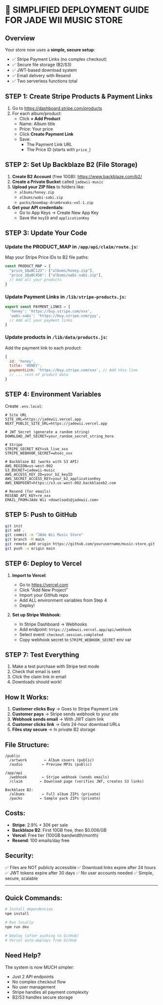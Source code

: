 # 🚀 SIMPLIFIED DEPLOYMENT GUIDE FOR JADE WII MUSIC STORE

## Overview
Your store now uses a **simple, secure setup**:
- ✅ Stripe Payment Links (no complex checkout)
- ✅ Secure file storage (B2/S3)
- ✅ JWT-based download system
- ✅ Email delivery with Resend
- ✅ Two serverless functions total

## STEP 1: Create Stripe Products & Payment Links

1. Go to https://dashboard.stripe.com/products
2. For each album/product:
   - Click **+ Add Product**
   - Name: Album title
   - Price: Your price
   - Click **Create Payment Link**
   - Save:
     - The Payment Link URL
     - The Price ID (starts with `price_`)

## STEP 2: Set Up Backblaze B2 (File Storage)

1. **Create B2 Account** (free 10GB): https://www.backblaze.com/b2/
2. **Create a Private Bucket** called `jadewii-music`
3. **Upload your ZIP files** to folders like:
   - `albums/honey.zip`
   - `albums/wabi-sabi.zip`
   - `packs/boombap-drumbreaks-vol-1.zip`
4. **Get your API credentials**:
   - Go to App Keys → Create New App Key
   - Save the `keyID` and `applicationKey`

## STEP 3: Update Your Code

### Update the PRODUCT_MAP in `/app/api/claim/route.js`:
Map your Stripe Price IDs to B2 file paths:
```javascript
const PRODUCT_MAP = {
  "price_1QaBC123": ["albums/honey.zip"],
  "price_1QaBC456": ["albums/wabi-sabi.zip"],
  // Add all your products
}
```

### Update Payment Links in `/lib/stripe-products.js`:
```javascript
export const PAYMENT_LINKS = {
  'honey': 'https://buy.stripe.com/xxx',
  'wabi-sabi': 'https://buy.stripe.com/yyy',
  // Add all your payment links
}
```

### Update products in `/lib/data/products.js`:
Add the payment link to each product:
```javascript
{
  id: 'honey',
  title: 'HONEY',
  paymentLink: 'https://buy.stripe.com/xxx', // Add this line
  // ... rest of product data
}
```

## STEP 4: Environment Variables

Create `.env.local`:
```env
# Site URL
SITE_URL=https://jadewii.vercel.app
NEXT_PUBLIC_SITE_URL=https://jadewii.vercel.app

# JWT Secret (generate a random string)
DOWNLOAD_JWT_SECRET=your_random_secret_string_here

# Stripe
STRIPE_SECRET_KEY=sk_live_xxx
STRIPE_WEBHOOK_SECRET=whsec_xxx

# Backblaze B2 (works with S3 API)
AWS_REGION=us-west-002
S3_BUCKET=jadewii-music
AWS_ACCESS_KEY_ID=your_b2_keyID
AWS_SECRET_ACCESS_KEY=your_b2_applicationKey
AWS_ENDPOINT=https://s3.us-west-002.backblazeb2.com

# Resend (for emails)
RESEND_API_KEY=re_xxx
EMAIL_FROM=JAde Wii <downloads@jadewii.com>
```

## STEP 5: Push to GitHub

```bash
git init
git add .
git commit -m "JAde Wii Music Store"
git branch -M main
git remote add origin https://github.com/yourusername/music-store.git
git push -u origin main
```

## STEP 6: Deploy to Vercel

1. **Import to Vercel**:
   - Go to https://vercel.com
   - Click "Add New Project"
   - Import your GitHub repo
   - Add ALL environment variables from Step 4
   - Deploy!

2. **Set up Stripe Webhook**:
   - In Stripe Dashboard → Webhooks
   - Add endpoint: `https://jadewii.vercel.app/api/webhook`
   - Select event: `checkout.session.completed`
   - Copy webhook secret to `STRIPE_WEBHOOK_SECRET` env var

## STEP 7: Test Everything

1. Make a test purchase with Stripe test mode
2. Check that email is sent
3. Click the claim link in email
4. Downloads should work!

## How It Works:

1. **Customer clicks Buy** → Goes to Stripe Payment Link
2. **Customer pays** → Stripe sends webhook to your site
3. **Webhook sends email** → With JWT claim link
4. **Customer clicks link** → Gets 24-hour download URLs
5. **Files stay secure** → In private B2 storage

## File Structure:

```
/public
  /artwork        ← Album covers (public)
  /audio         ← Preview MP3s (public)

/app/api
  /webhook       ← Stripe webhook (sends emails)
  /claim        ← Download page (verifies JWT, creates S3 links)

Backblaze B2:
  /albums        ← Full album ZIPs (private)
  /packs        ← Sample pack ZIPs (private)
```

## Costs:
- **Stripe**: 2.9% + 30¢ per sale
- **Backblaze B2**: First 10GB free, then $0.006/GB
- **Vercel**: Free tier (100GB bandwidth/month)
- **Resend**: 100 emails/day free

## Security:
✅ Files are NOT publicly accessible
✅ Download links expire after 24 hours
✅ JWT tokens expire after 30 days
✅ No user accounts needed
✅ Simple, secure, scalable

---

## Quick Commands:

```bash
# Install dependencies
npm install

# Run locally
npm run dev

# Deploy (after pushing to GitHub)
# Vercel auto-deploys from GitHub
```

## Need Help?

The system is now MUCH simpler:
- Just 2 API endpoints
- No complex checkout flow
- No user management
- Stripe handles all payment complexity
- B2/S3 handles secure storage